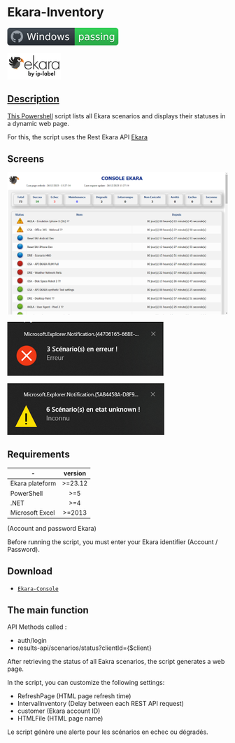 # Ekara-Inventory

![Windows](screenshot/badge.svg)

<a href="https://api.ekara.ip-label.net/"><img src="screenshot/cropped-ekara_by_ip-label_full_2.webp"> 

## Description
This [Powershell](https://learn.microsoft.com/powershell/scripting/overview) script lists all Ekara scenarios and displays their statuses in a dynamic web page.

For this, the script uses the Rest Ekara API [Ekara](https://ekara.ip-label.net/)

## Screens

![screen](screenshot/Console.png)

![screen](screenshot/error_alerte.png)

![screen](screenshot/Warning_alerte.png)

## Requirements

-|version
--|:--:
Ekara plateform|>=23.12
PowerShell|>=5
.NET|>=4
Microsoft Excel|>=2013

(Account and password Ekara)

Before running the script, you must enter your Ekara identifier (Account / Password).

## Download

[github-download]: https://github.com/MrGuyTwo/Ekara-Console/releases
 - [`Ekara-Console`][github-download]

## The main function
API Methods called : 

- auth/login
- results-api/scenarios/status?clientId={$client}

After retrieving the status of all Eakra scenarios, the script generates a web page.

In the script, you can customize the following settings:
- RefreshPage (HTML page refresh time)
- IntervalInventory (Delay between each REST API request)
- customer (Ekara account ID)
- HTMLFile (HTML page name)

Le script génère une alerte pour les scénarios en echec ou dégradés.
